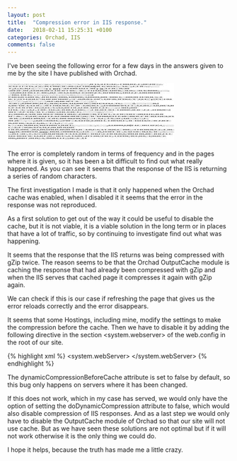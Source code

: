 ```yaml
---
layout: post
title:  "Compression error in IIS response."
date:   2018-02-11 15:25:31 +0100
categories: Orchad, IIS
comments: false
---
```


I've been seeing the following error for a few days in the answers given to me by the site I have published with Orchad.

![Compression error in IIS response](/img/Error_compresion_IIS.jpeg)

The error is completely random in terms of frequency and in the pages where it is given, so it has been a bit difficult to find out what really happened. As you can see it seems that the response of the IIS is returning a series of random characters.

The first investigation I made is that it only happened when the Orchad cache was enabled, when I disabled it it seems that the error in the response was not reproduced.

As a first solution to get out of the way it could be useful to disable the cache, but it is not viable, it is a viable solution in the long term or in places that have a lot of traffic, so by continuing to investigate find out what was happening.

It seems that the response that the IIS returns was being compressed with gZip twice. The reason seems to be that the Orchad OutputCache module is caching the response that had already been compressed with gZip and when the IIS serves that cached page it compresses it again with gZip again.

We can check if this is our case if refreshing the page that gives us the error reloads correctly and the error disappears.

It seems that some Hostings, including mine, modify the settings to make the compression before the cache. Then we have to disable it by adding the following directive in the section <system.webserver> of the web.config in the root of our site.

{% highlight xml %}
<system.webServer>
  <urlCompression doDynamicCompression="true"
                  doStaticCompression="true" 
                  dynamicCompressionBeforeCache="false" /> 
</system.webServer>
{% endhighlight %}

The dynamicCompressionBeforeCache attribute is set to false by default, so this bug only happens on servers where it has been changed.

If this does not work, which in my case has served, we would only have the option of setting the doDynamicCompression attribute to false, which would also disable compression of IIS responses. And as a last step we would only have to disable the OutputCache module of Orchad so that our site will not use cache. But as we have seen these solutions are not optimal but if it will not work otherwise it is the only thing we could do.

I hope it helps, because the truth has made me a little crazy.
